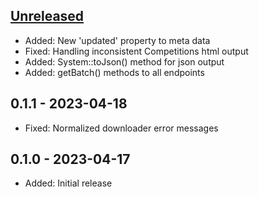 ## [Unreleased]
  * Added: New 'updated' property to meta data
  * Fixed: Handling inconsistent Competitions html output
  * Added: System::toJson() method for json output
  * Added: getBatch() methods to all endpoints

## 0.1.1 - 2023-04-18
  * Fixed: Normalized downloader error messages

## 0.1.0 - 2023-04-17
  * Added: Initial release

[Unreleased]: https://github.com/johnstevenson/wprs-api/compare/0.1.0...HEAD
